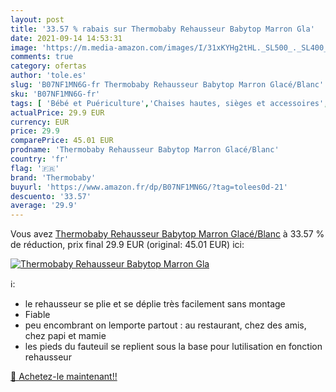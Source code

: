 ```yaml
---
layout: post
title: '33.57 % rabais sur Thermobaby Rehausseur Babytop Marron Gla'
date: 2021-09-14 14:53:31
image: 'https://m.media-amazon.com/images/I/31xKYHg2tHL._SL500_._SL400_.jpg'
comments: true
category: ofertas
author: 'tole.es'
slug: 'B07NF1MN6G-fr Thermobaby Rehausseur Babytop Marron Glacé/Blanc'
sku: 'B07NF1MN6G-fr'
tags: [ 'Bébé et Puériculture','Chaises hautes, sièges et accessoires','Repas de bébé','Réhausseurs','thermobaby', ]
actualPrice: 29.9 EUR
currency: EUR
price: 29.9
comparePrice: 45.01 EUR
prodname: 'Thermobaby Rehausseur Babytop Marron Glacé/Blanc'
country: 'fr'
flag: '🇫🇷'
brand: 'Thermobaby'
buyurl: 'https://www.amazon.fr/dp/B07NF1MN6G/?tag=tolees0d-21'
descuento: '33.57'
average: '29.9'
---
```


Vous avez [Thermobaby Rehausseur Babytop Marron Glacé/Blanc](https://www.amazon.fr/dp/B07NF1MN6G/?tag=tolees0d-21)  à  33.57 % de réduction, prix final  29.9 EUR (original: 45.01 EUR) ici:

[![Thermobaby Rehausseur Babytop Marron Gla](https://m.media-amazon.com/images/I/31xKYHg2tHL._SL500_._SL400_.jpg)](https://www.amazon.fr/dp/B07NF1MN6G/?tag=tolees0d-21)

ℹ️:

- le rehausseur se plie et se déplie très facilement sans montage
- Fiable
- peu encombrant on lemporte partout : au restaurant, chez des amis, chez papi et mamie
- les pieds du fauteuil se replient sous la base pour lutilisation en fonction rehausseur

[🛒 Achetez-le maintenant!!](https://www.amazon.fr/dp/B07NF1MN6G/?tag=tolees0d-21)
